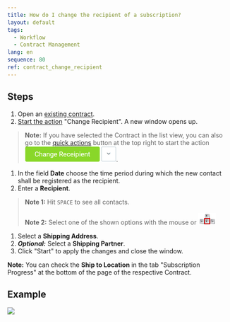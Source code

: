 ```yaml
---
title: How do I change the recipient of a subscription?
layout: default
tags:
  - Workflow
  - Contract Management
lang: en
sequence: 80
ref: contract_change_recipient
---
```


## Steps
1. Open an [existing contract](Create_contract).
1. [Start the action](StartAction) "Change Recipient". A new window opens up.
 >**Note:** If you have selected the Contract in the list view, you can also go to the [quick actions](StartAction) button at the top right to start the action ![](assets/Change_recipient_button.png).

1. In the field **Date** choose the time period during which the new contact shall be registered as the recipient.
1. Enter a **Recipient**.
 >**Note 1:** Hit `SPACE` to see all contacts.<br><br>
 >**Note 2:** Select one of the shown options with the mouse or ![](../DE/assets/Workflow_Auftrag_Bis_Rechnung_WebUI-73797.png)

1. Select a **Shipping Address**.
1. ***Optional:*** Select a **Shipping Partner**.
1. Click "Start" to apply the changes and close the window.

**Note:** You can check the **Ship to Location** in the tab "Subscription Progress" at the bottom of the page of the respective Contract.

## Example
![](assets/Contract_change_recipient.gif)

